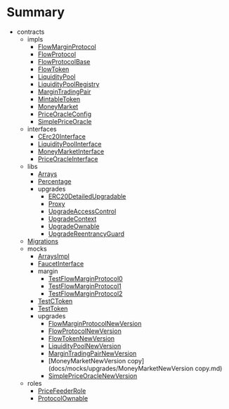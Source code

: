 # Summary
* contracts
  * impls
    * [FlowMarginProtocol](docs/impls/FlowMarginProtocol.md)
    * [FlowProtocol](docs/impls/FlowProtocol.md)
    * [FlowProtocolBase](docs/impls/FlowProtocolBase.md)
    * [FlowToken](docs/impls/FlowToken.md)
    * [LiquidityPool](docs/impls/LiquidityPool.md)
    * [LiquidityPoolRegistry](docs/impls/LiquidityPoolRegistry.md)
    * [MarginTradingPair](docs/impls/MarginTradingPair.md)
    * [MintableToken](docs/impls/MintableToken.md)
    * [MoneyMarket](docs/impls/MoneyMarket.md)
    * [PriceOracleConfig](docs/impls/PriceOracleConfig.md)
    * [SimplePriceOracle](docs/impls/SimplePriceOracle.md)
  * interfaces
    * [CErc20Interface](docs/interfaces/CErc20Interface.md)
    * [LiquidityPoolInterface](docs/interfaces/LiquidityPoolInterface.md)
    * [MoneyMarketInterface](docs/interfaces/MoneyMarketInterface.md)
    * [PriceOracleInterface](docs/interfaces/PriceOracleInterface.md)
  * libs
    * [Arrays](docs/libs/Arrays.md)
    * [Percentage](docs/libs/Percentage.md)
    * upgrades
      * [ERC20DetailedUpgradable](docs/libs/upgrades/ERC20DetailedUpgradable.md)
      * [Proxy](docs/libs/upgrades/Proxy.md)
      * [UpgradeAccessControl](docs/libs/upgrades/UpgradeAccessControl.md)
      * [UpgradeContext](docs/libs/upgrades/UpgradeContext.md)
      * [UpgradeOwnable](docs/libs/upgrades/UpgradeOwnable.md)
      * [UpgradeReentrancyGuard](docs/libs/upgrades/UpgradeReentrancyGuard.md)
  * [Migrations](docs/Migrations.md)
  * mocks
    * [ArraysImpl](docs/mocks/ArraysImpl.md)
    * [FaucetInterface](docs/mocks/FaucetInterface.md)
    * margin
      * [TestFlowMarginProtocol0](docs/mocks/margin/TestFlowMarginProtocol0.md)
      * [TestFlowMarginProtocol1](docs/mocks/margin/TestFlowMarginProtocol1.md)
      * [TestFlowMarginProtocol2](docs/mocks/margin/TestFlowMarginProtocol2.md)
    * [TestCToken](docs/mocks/TestCToken.md)
    * [TestToken](docs/mocks/TestToken.md)
    * upgrades
      * [FlowMarginProtocolNewVersion](docs/mocks/upgrades/FlowMarginProtocolNewVersion.md)
      * [FlowProtocolNewVersion](docs/mocks/upgrades/FlowProtocolNewVersion.md)
      * [FlowTokenNewVersion](docs/mocks/upgrades/FlowTokenNewVersion.md)
      * [LiquidityPoolNewVersion](docs/mocks/upgrades/LiquidityPoolNewVersion.md)
      * [MarginTradingPairNewVersion](docs/mocks/upgrades/MarginTradingPairNewVersion.md)
      * [MoneyMarketNewVersion copy](docs/mocks/upgrades/MoneyMarketNewVersion copy.md)
      * [SimplePriceOracleNewVersion](docs/mocks/upgrades/SimplePriceOracleNewVersion.md)
  * roles
    * [PriceFeederRole](docs/roles/PriceFeederRole.md)
    * [ProtocolOwnable](docs/roles/ProtocolOwnable.md)
